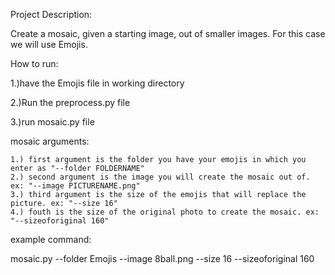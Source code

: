 Project Description:
  
  Create a mosaic, given a starting image, out of smaller images. For this case we will use Emojis.
  
  
 How to run:
 
  1.)have the Emojis file in working directory
  
  2.)Run the preprocess.py file
  
  3.)run mosaic.py file
  
  
  mosaic arguments:
    
    1.) first argument is the folder you have your emojis in which you enter as "--folder FOLDERNAME"
    2.) second argument is the image you will create the mosaic out of. ex: "--image PICTURENAME.png"
    3.) third argument is the size of the emojis that will replace the picture. ex: "--size 16"
    4.) fouth is the size of the original photo to create the mosaic. ex: "--sizeoforiginal 160"
    
   example command:
   
   mosaic.py --folder Emojis --image 8ball.png --size 16 --sizeoforiginal 160
